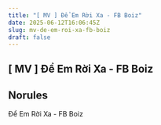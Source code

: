 ```yaml
---
title: "[ MV ] Để Em Rời Xa - FB Boiz"
date: 2025-06-12T16:06:45Z
slug: mv-de-em-roi-xa-fb-boiz
draft: false
---
```


## [ MV ] Để Em Rời Xa - FB Boiz

## Norules

Để Em Rời Xa - FB Boiz